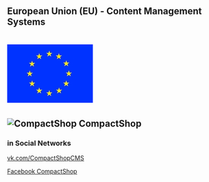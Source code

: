 European Union (EU) -  Content Management Systems
---
![EU](https://raw.githubusercontent.com/Energhia-Nova/CompactShop/master/public/img/EU_Flag_c.jpg)
===

![CompactShop](https://fbcdn-profile-a.akamaihd.net/hprofile-ak-ash3/t1.0-1/p160x160/14570_1403882579880650_207752429_a.png "CompactShop")
CompactShop
---

### in Social Networks
[vk.com/CompactShopCMS](http://vk.com/CompactShopCMS)

[Facebook CompactShop](https://www.facebook.com/CompactShop)

